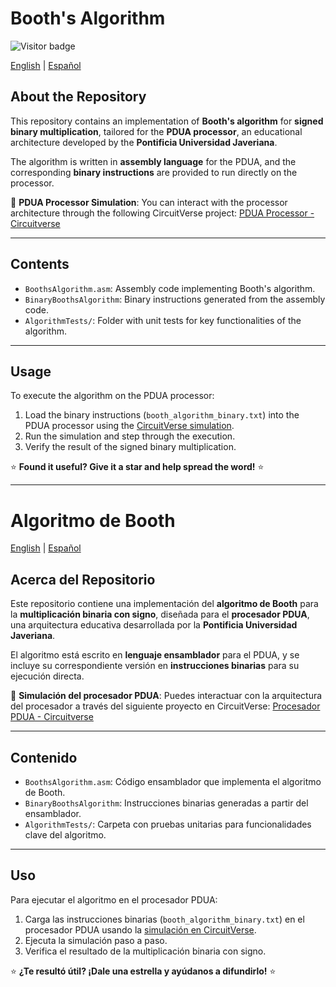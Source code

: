 # Booth's Algorithm

![Visitor badge](https://visitor-badge.laobi.icu/badge?page_id=luisalejandrobf.BoothsAlgorithm&left_text=Views)

[English](#booths-algorithm) | [Español](#algoritmo-de-booth)

## About the Repository

This repository contains an implementation of **Booth's algorithm** for **signed binary multiplication**, tailored for the **PDUA processor**, an educational architecture developed by the **Pontificia Universidad Javeriana**.

The algorithm is written in **assembly language** for the PDUA, and the corresponding **binary instructions** are provided to run directly on the processor.

🔗 **PDUA Processor Simulation**: You can interact with the processor architecture through the following CircuitVerse project: [PDUA Processor - Circuitverse](https://circuitverse.org/users/91271/projects/pdua-arquitectura_i-sistemas-9f0128d2-6821-40e8-a549-ca3114e69272)

---

## Contents

- `BoothsAlgorithm.asm`: Assembly code implementing Booth's algorithm.
- `BinaryBoothsAlgorithm`: Binary instructions generated from the assembly code.
- `AlgorithmTests/`: Folder with unit tests for key functionalities of the algorithm.

---

## Usage

To execute the algorithm on the PDUA processor:

1. Load the binary instructions (`booth_algorithm_binary.txt`) into the PDUA processor using the [CircuitVerse simulation](https://circuitverse.org/users/91271/projects/pdua-arquitectura_i-sistemas-9f0128d2-6821-40e8-a549-ca3114e69272).
2. Run the simulation and step through the execution.
3. Verify the result of the signed binary multiplication.

⭐️ **Found it useful? Give it a star and help spread the word!** ⭐️

---

# Algoritmo de Booth

[English](#booths-algorithm) | [Español](#algoritmo-de-booth)

## Acerca del Repositorio

Este repositorio contiene una implementación del **algoritmo de Booth** para la **multiplicación binaria con signo**, diseñada para el **procesador PDUA**, una arquitectura educativa desarrollada por la **Pontificia Universidad Javeriana**.

El algoritmo está escrito en **lenguaje ensamblador** para el PDUA, y se incluye su correspondiente versión en **instrucciones binarias** para su ejecución directa.

🔗 **Simulación del procesador PDUA**: Puedes interactuar con la arquitectura del procesador a través del siguiente proyecto en CircuitVerse: [Procesador PDUA - Circuitverse](https://circuitverse.org/users/91271/projects/pdua-arquitectura_i-sistemas-9f0128d2-6821-40e8-a549-ca3114e69272)

---

## Contenido

- `BoothsAlgorithm.asm`: Código ensamblador que implementa el algoritmo de Booth.
- `BinaryBoothsAlgorithm`: Instrucciones binarias generadas a partir del ensamblador.
- `AlgorithmTests/`: Carpeta con pruebas unitarias para funcionalidades clave del algoritmo.

---

## Uso

Para ejecutar el algoritmo en el procesador PDUA:

1. Carga las instrucciones binarias (`booth_algorithm_binary.txt`) en el procesador PDUA usando la [simulación en CircuitVerse](https://circuitverse.org/users/91271/projects/pdua-arquitectura_i-sistemas-9f0128d2-6821-40e8-a549-ca3114e69272).
2. Ejecuta la simulación paso a paso.
3. Verifica el resultado de la multiplicación binaria con signo.

⭐️ **¿Te resultó útil? ¡Dale una estrella y ayúdanos a difundirlo!** ⭐️

